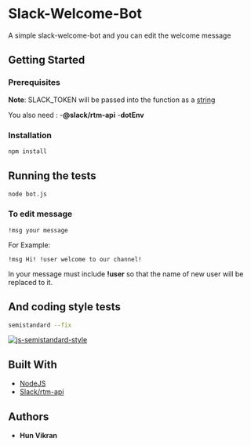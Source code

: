 # Slack-Welcome-Bot

  A simple slack-welcome-bot and you can edit the welcome message

## Getting Started


### Prerequisites


**Note**: SLACK_TOKEN will be passed into the function as a [string](https://developer.mozilla.org/en-US/docs/Web/JavaScript/Reference/Global_Objects/String)

You also need :
  -**@slack/rtm-api**
  -**dotEnv**


### Installation

```bash
npm install
```

## Running the tests

```bash
node bot.js
```


### To edit message

```
!msg your message
```
For Example:
```
!msg Hi! !user welcome to our channel!
```

In your message must include **!user** so that the name of new user will be replaced to it.


## And coding style tests

```bash
semistandard --fix
```
[![js-semistandard-style](https://img.shields.io/badge/code%20style-semistandard-brightgreen.svg?style=flat-square)](https://github.com/Flet/semistandard)

## Built With

* [NodeJS](https://nodejs.org/en/)
* [Slack/rtm-api](https://www.npmjs.com/package/@slack/rtm-api)

## Authors

* **Hun Vikran** 
